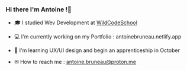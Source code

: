 ### Hi there I'm Antoine !👋

- 🎓 I studied Wev Development at [WildCodeSchool](https://wildcodeschool.com/)

- 💻 I'm currently working on my Portfolio : antoinebruneau.netlify.app

- 🌱 I'm learning UX/UI design and begin an apprenticeship in October

- ✉  How to reach me : antoine.bruneau@proton.me
<!--
**Krxms/krxms** is a ✨ _special_ ✨ repository because its `README.md` (this file) appears on your GitHub profile.

Here are some ideas to get you started:

- 🔭 I’m currently working on ...
- 🌱 I’m currently learning ...
- 👯 I’m looking to collaborate on ...
- 🤔 I’m looking for help with ...
- 💬 Ask me about ...
- 📫 How to reach me: ...
- 😄 Pronouns: ...
- ⚡ Fun fact: ...
-->

